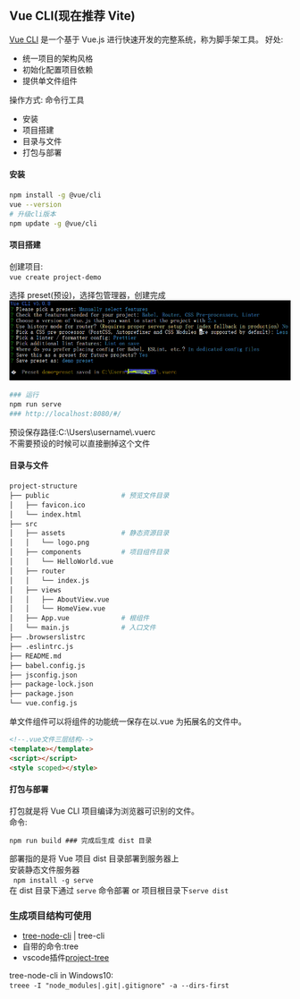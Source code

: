 ## Vue CLI(现在推荐 Vite)

[Vue CLI](https://cli.vuejs.org/zh/) 是一个基于 Vue.js 进行快速开发的完整系统，称为脚手架工具。
好处:

<ul>
<li>统一项目的架构风格</li>
<li>初始化配置项目依赖</li>
<li>提供单文件组件</li>
</ul>

操作方式: 命令行工具

<ul>
<li>安装</li>
<li>项目搭建</li>
<li>目录与文件</li>
<li>打包与部署</li>
</ul>

#### 安装

```sh
npm install -g @vue/cli
vue --version
# 升级cli版本
npm update -g @vue/cli
```

#### 项目搭建

创建项目:<br/>
`vue create project-demo`

选择 preset(预设)，选择包管理器，创建完成
![vue preset demo](img/vue-cli-preset.png)

```sh
### 运行
npm run serve
### http://localhost:8080/#/
```

预设保存路径:C:\Users\username\\.vuerc<br/>
不需要预设的时候可以直接删掉这个文件

#### 目录与文件

```bash
project-structure
├── public                  # 预览文件目录
│   ├── favicon.ico
│   └── index.html
├── src
│   ├── assets              # 静态资源目录
│   │   └── logo.png
│   ├── components          # 项目组件目录
│   │   └── HelloWorld.vue
│   ├── router
│   │   └── index.js
│   ├── views
│   │   ├── AboutView.vue
│   │   └── HomeView.vue
│   ├── App.vue             # 根组件
│   └── main.js             # 入口文件
├── .browserslistrc
├── .eslintrc.js
├── README.md
├── babel.config.js
├── jsconfig.json
├── package-lock.json
├── package.json
└── vue.config.js
```

单文件组件可以将组件的功能统一保存在以.vue 为拓展名的文件中。

```html
<!--.vue文件三层结构-->
<template></template>
<script></script>
<style scoped></style>
```

#### 打包与部署

打包就是将 Vue CLI 项目编译为浏览器可识别的文件。<br/>
命令:

`npm run build ### 完成后生成 dist 目录`

部署指的是将 Vue 项目 dist 目录部署到服务器上<br/>
安装静态文件服务器<br>
` npm install -g serve`<br/>
在 dist 目录下通过 `serve` 命令部署 or 项目根目录下`serve dist`

### 生成项目结构可使用

<ul>
<li><a href="https://www.npmjs.com/package/tree-node-cli">tree-node-cli</a> | tree-cli</li>
<li>自带的命令:tree</li>
<li>vscode插件<a href="https://blog.csdn.net/H_jrqn/article/details/129180523">project-tree</a></li>
</ul>

tree-node-cli in Windows10:<br/>
`treee -I "node_modules|.git|.gitignore" -a --dirs-first`
